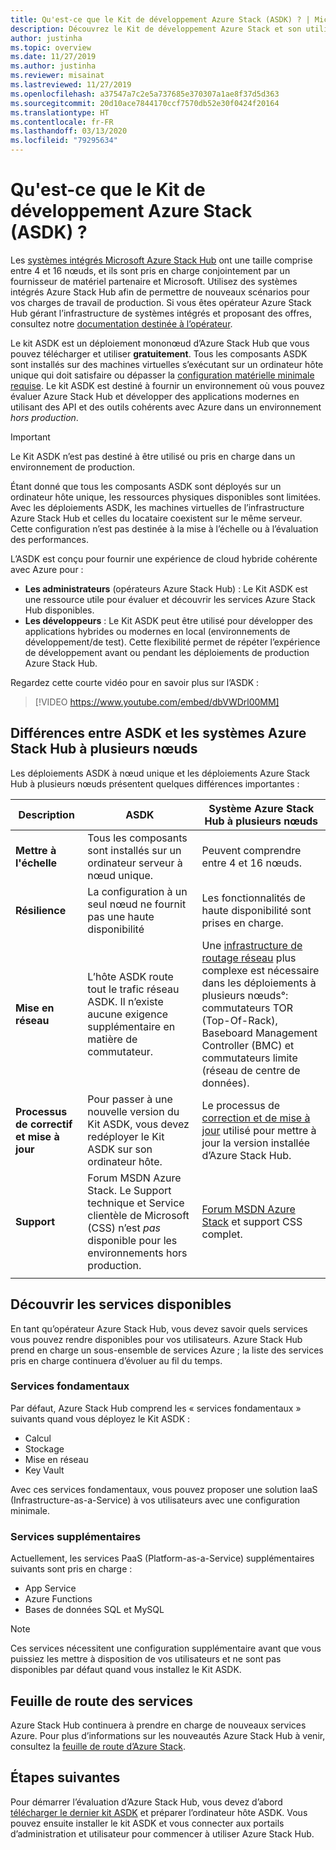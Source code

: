 ```yaml
---
title: Qu'est-ce que le Kit de développement Azure Stack (ASDK) ? | Microsoft Docs
description: Découvrez le Kit de développement Azure Stack et son utilisation pour évaluer Azure Stack Hub.
author: justinha
ms.topic: overview
ms.date: 11/27/2019
ms.author: justinha
ms.reviewer: misainat
ms.lastreviewed: 11/27/2019
ms.openlocfilehash: a37547a7c2e5a737685e370307a1ae8f37d5d363
ms.sourcegitcommit: 20d10ace7844170ccf7570db52e30f0424f20164
ms.translationtype: HT
ms.contentlocale: fr-FR
ms.lasthandoff: 03/13/2020
ms.locfileid: "79295634"
---
```

# <a name="what-is-the-azure-stack-development-kit-asdk"></a>Qu'est-ce que le Kit de développement Azure Stack (ASDK) ?
Les [systèmes intégrés Microsoft Azure Stack Hub](../operator/azure-stack-overview.md) ont une taille comprise entre 4 et 16 nœuds, et ils sont pris en charge conjointement par un fournisseur de matériel partenaire et Microsoft. Utilisez des systèmes intégrés Azure Stack Hub afin de permettre de nouveaux scénarios pour vos charges de travail de production. Si vous êtes opérateur Azure Stack Hub gérant l’infrastructure de systèmes intégrés et proposant des offres, consultez notre [documentation destinée à l’opérateur](/azure-stack/operator).

Le kit ASDK est un déploiement mononœud d’Azure Stack Hub que vous pouvez télécharger et utiliser **gratuitement**. Tous les composants ASDK sont installés sur des machines virtuelles s’exécutant sur un ordinateur hôte unique qui doit satisfaire ou dépasser la [configuration matérielle minimale requise](asdk-deploy-considerations.md#hardware). Le kit ASDK est destiné à fournir un environnement où vous pouvez évaluer Azure Stack Hub et développer des applications modernes en utilisant des API et des outils cohérents avec Azure dans un environnement *hors production*. 

> [!IMPORTANT]
> Le Kit ASDK n’est pas destiné à être utilisé ou pris en charge dans un environnement de production.

Étant donné que tous les composants ASDK sont déployés sur un ordinateur hôte unique, les ressources physiques disponibles sont limitées. Avec les déploiements ASDK, les machines virtuelles de l’infrastructure Azure Stack Hub et celles du locataire coexistent sur le même serveur. Cette configuration n’est pas destinée à la mise à l’échelle ou à l’évaluation des performances.

L’ASDK est conçu pour fournir une expérience de cloud hybride cohérente avec Azure pour :
- **Les administrateurs** (opérateurs Azure Stack Hub) : Le Kit ASDK est une ressource utile pour évaluer et découvrir les services Azure Stack Hub disponibles.
- **Les développeurs** : Le Kit ASDK peut être utilisé pour développer des applications hybrides ou modernes en local (environnements de développement/de test). Cette flexibilité permet de répéter l’expérience de développement avant ou pendant les déploiements de production Azure Stack Hub.

Regardez cette courte vidéo pour en savoir plus sur l’ASDK :

> [!VIDEO https://www.youtube.com/embed/dbVWDrl00MM]


## <a name="asdk-and-multi-node-azure-stack-hub-differences"></a>Différences entre ASDK et les systèmes Azure Stack Hub à plusieurs nœuds
Les déploiements ASDK à nœud unique et les déploiements Azure Stack Hub à plusieurs nœuds présentent quelques différences importantes :

|Description|ASDK|Système Azure Stack Hub à plusieurs nœuds|
|-----|-----|-----|
|**Mettre à l'échelle**|Tous les composants sont installés sur un ordinateur serveur à nœud unique.|Peuvent comprendre entre 4 et 16 nœuds.|
|**Résilience**|La configuration à un seul nœud ne fournit pas une haute disponibilité|Les fonctionnalités de haute disponibilité sont prises en charge.|
|**Mise en réseau**|L’hôte ASDK route tout le trafic réseau ASDK. Il n’existe aucune exigence supplémentaire en matière de commutateur.|Une [infrastructure de routage réseau](../operator/azure-stack-network.md#network-infrastructure) plus complexe est nécessaire dans les déploiements à plusieurs nœuds°: commutateurs TOR (Top-Of-Rack), Baseboard Management Controller (BMC) et commutateurs limite (réseau de centre de données).|
|**Processus de correctif et mise à jour**|Pour passer à une nouvelle version du Kit ASDK, vous devez redéployer le Kit ASDK sur son ordinateur hôte.|Le processus de [correction et de mise à jour](../operator/azure-stack-updates.md) utilisé pour mettre à jour la version installée d’Azure Stack Hub.|
|**Support**|Forum MSDN Azure Stack. Le Support technique et Service clientèle de Microsoft (CSS) n’est *pas* disponible pour les environnements hors production.|[Forum MSDN Azure Stack](https://social.msdn.microsoft.com/Forums/en-US/home?forum=AzureStack) et support CSS complet.|
| | |

## <a name="learn-about-available-services"></a>Découvrir les services disponibles
En tant qu’opérateur Azure Stack Hub, vous devez savoir quels services vous pouvez rendre disponibles pour vos utilisateurs. Azure Stack Hub prend en charge un sous-ensemble de services Azure ; la liste des services pris en charge continuera d’évoluer au fil du temps.

### <a name="foundational-services"></a>Services fondamentaux
Par défaut, Azure Stack Hub comprend les « services fondamentaux » suivants quand vous déployez le Kit ASDK :
- Calcul
- Stockage
- Mise en réseau
- Key Vault

Avec ces services fondamentaux, vous pouvez proposer une solution IaaS (Infrastructure-as-a-Service) à vos utilisateurs avec une configuration minimale.

### <a name="additional-services"></a>Services supplémentaires
Actuellement, les services PaaS (Platform-as-a-Service) supplémentaires suivants sont pris en charge :
- App Service
- Azure Functions
- Bases de données SQL et MySQL

> [!NOTE]
> Ces services nécessitent une configuration supplémentaire avant que vous puissiez les mettre à disposition de vos utilisateurs et ne sont pas disponibles par défaut quand vous installez le Kit ASDK.

## <a name="service-roadmap"></a>Feuille de route des services
Azure Stack Hub continuera à prendre en charge de nouveaux services Azure. Pour plus d’informations sur les nouveautés Azure Stack Hub à venir, consultez la [feuille de route d’Azure Stack](https://azure.microsoft.com/roadmap/?tag=azure-stack). 


## <a name="next-steps"></a>Étapes suivantes
Pour démarrer l’évaluation d’Azure Stack Hub, vous devez d’abord [télécharger le dernier kit ASDK](asdk-download.md) et préparer l’ordinateur hôte ASDK. Vous pouvez ensuite installer le kit ASDK et vous connecter aux portails d’administration et utilisateur pour commencer à utiliser Azure Stack Hub.